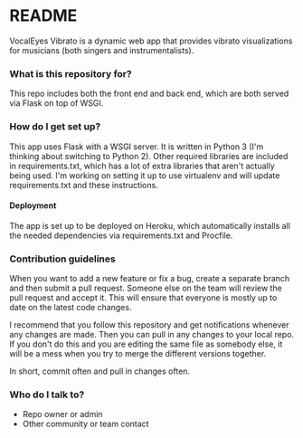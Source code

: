 # README #

VocalEyes Vibrato is a dynamic web app that provides vibrato visualizations for musicians
(both singers and instrumentalists).

### What is this repository for? ###

This repo includes both the front end and back end, which are both served via Flask on top of WSGI.

### How do I get set up? ###

This app uses Flask with a WSGI server. It is written in Python 3 (I'm thinking about switching to Python 2). Other required libraries are included in requirements.txt, which has a lot of extra libraries that aren't actually being used. I'm working on setting it up to use virtualenv and will update requirements.txt and these instructions.

#### Deployment ####

The app is set up to be deployed on Heroku, which automatically installs all the needed dependencies via requirements.txt and Procfile.

### Contribution guidelines ###

When you want to add a new feature or fix a bug, create a separate branch and then submit a pull request. Someone else on the team will review the pull request and accept it. This will ensure that everyone is mostly up to date on the latest code changes.

I recommend that you follow this repository and get notifications whenever any changes are made. Then you can pull in any changes to your local repo. If you don't do this and you are editing the same file as somebody else, it will be a mess when you try to merge the different versions together.

In short, commit often and pull in changes often.

### Who do I talk to? ###

* Repo owner or admin
* Other community or team contact
